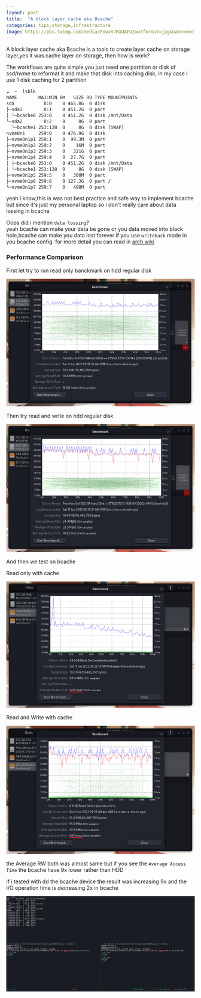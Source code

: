 ```yaml
---
layout: post
title:  "A block layer cache aka Bcache"
categories: tips,storage,infrastructure
image: https://pbs.twimg.com/media/FUwvVJMaQAEUZxw?format=jpg&name=medium
---
```


A block layer cache aka Bcache is a tools to create layer cache on storage layer,yes it was cache layer on storage, then how is work?

The workflows are quite simple you just need one partition or disk of ssd/nvme to reformat it and make that disk into caching disk, in my case I use 1 disk caching for 2 partition 

```
☁  ~  lsblk 
NAME        MAJ:MIN RM   SIZE RO TYPE MOUNTPOINTS
sda           8:0    0 465.8G  0 disk 
├─sda1        8:1    0 451.2G  0 part 
│ └─bcache0 253:0    0 451.2G  0 disk /mnt/Data
└─sda2        8:2    0     8G  0 part 
  └─bcache1 253:128  0     8G  0 disk [SWAP]
nvme0n1     259:0    0 476.9G  0 disk 
├─nvme0n1p1 259:1    0  99.3M  0 part 
├─nvme0n1p2 259:2    0    16M  0 part 
├─nvme0n1p3 259:3    0   321G  0 part 
├─nvme0n1p4 259:4    0  27.7G  0 part 
│ ├─bcache0 253:0    0 451.2G  0 disk /mnt/Data
│ └─bcache1 253:128  0     8G  0 disk [SWAP]
├─nvme0n1p5 259:5    0   300M  0 part 
├─nvme0n1p6 259:6    0 127.3G  0 part /
└─nvme0n1p7 259:7    0   498M  0 part 
```
yeah i know,this is was not best practice and safe way to implement bcache but since it's just my personal laptop so i don't really care about data lossing in bcache

Oops did i mention `data lossing`?  
yeah bcache can make your data be gone or you data moved into black hole,bcache can make you data lost forever if you use `writeback` mode in you bcache config. for more detail you can read in [arch wiki](https://wiki.archlinux.org/title/bcache)

### Performance Comparison
First let try to run read only banckmark on hdd regular disk

![read no-cache](../../assets/img/bcache/R-no-cache.png)  

Then try read and write on hdd regular disk

![read no-cache](../../assets/img/bcache/RW-no-cache.png)  

And then we test on bcache

Read only with cache

![read cache](../../assets/img/bcache/R-cache.png)  

Read and Write with cache

![read cache](../../assets/img/bcache/RW-cache.png)  

the Average RW both was almost same but if you see the `Average Access Time` the bcache have 9x lower rather than HDD

if i tested with dd the bcache device the result was increasing 9x and the I/O operation time is decreasing 2x in bcache

![read cache](../../assets/img/bcache/dd.png)  
